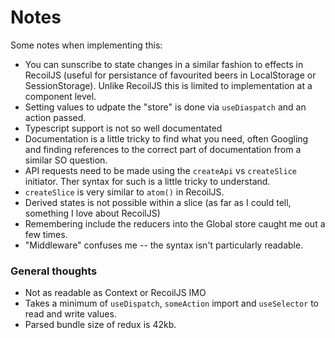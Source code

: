# Notes

Some notes when implementing this:

- You can sunscribe to state changes in a similar fashion to effects in RecoilJS (useful for persistance of favourited beers in LocalStorage or SessionStorage). Unlike RecoilJS this is limited to implementation at a component level.
- Setting values to udpate the "store" is done via `useDiaspatch` and an action passed.
- Typescript support is not so well documentated
- Documentation is a little tricky to find what you need, often Googling and finding references to the correct part of documentation from a similar SO question.
- API requests need to be made using the `createApi` vs `createSlice` initiator. Ther syntax for such is a little tricky to understand.
- `createSlice` is very similar to `atom()` in RecoilJS.
- Derived states is not possible within a slice (as far as I could tell, something I love about RecoilJS)
- Remembering include the reducers into the Global store caught me out a few times.
- "Middleware" confuses me -- the syntax isn't particularly readable.

### General thoughts

- Not as readable as Context or RecoilJS IMO
- Takes a minimum of `useDispatch`, `someAction` import and `useSelector` to read and write values.
- Parsed bundle size of redux is 42kb.
